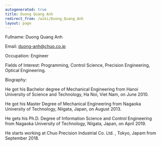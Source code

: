 ```yaml
---
autogenerated: true
title: Duong Quang Anh
redirect_from: /wiki/Duong_Quang_Anh
layout: page
---
```


Fullname: Duong Quang Anh

Email: duong-anh@chuo.co.jp

Occupation: Engineer

Fields of Interest: Programming, Control Science, Precision Engineering,
Optical Engineering.

Biography:

He got his Bachelor degree of Mechanical Engineering from Hanoi
University of Science and Technology, Ha Noi, Viet Nam, on June 2010.

He got his Master Degree of Mechanical Engineering from Nagaoka
University of Technology, Niigata, Japan, on August 2013.

He gets his Ph.D. Degree of Information Science and Control Engineering
from Nagaoka University of Technology, Niigata, Japan, on April 2019.

He starts working at Chuo Precision Industrial Co. Ltd. , Tokyo, Japam
from September 2018.
